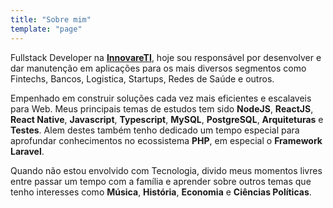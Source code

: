 ```yaml
---
title: "Sobre mim"
template: "page"
---
```


Fullstack Developer na **[InnovareTI](https://www.innovareti.com.br)**, hoje sou responsável por desenvolver e dar manutenção em aplicações para os mais diversos segmentos como Fintechs, Bancos, Logistica, Startups, Redes de Saúde e outros.

Empenhado em construir soluções cada vez mais eficientes e escalaveis para Web. Meus principais temas de estudos tem sido **NodeJS**, **ReactJS**, **React Native**, **Javascript**, **Typescript**, **MySQL**, **PostgreSQL**, **Arquiteturas** e **Testes**. Alem destes também tenho dedicado um tempo especial para aprofundar conhecimentos no ecossistema **PHP**, em especial o **Framework Laravel**. 

Quando não estou envolvido com Tecnologia, divido meus momentos livres entre passar um tempo com a família e aprender sobre outros temas que tenho interesses como **Música**, **História**, **Economia** e **Ciências Políticas**.